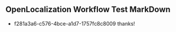 ## OpenLocalization Workflow Test MarkDown
* f281a3a6-c576-4bce-a1d7-1757fc8c8009 thanks!

<!--HONumber=Aug16_HO3-->


